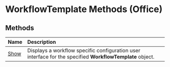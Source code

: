
# WorkflowTemplate Methods (Office)

## Methods



|**Name**|**Description**|
|:-----|:-----|
| [Show](aa4780b5-f3bd-431f-8cb3-20c6058ebc5a.md)|Displays a workflow specific configuration user interface for the specified  **WorkflowTemplate** object.|
